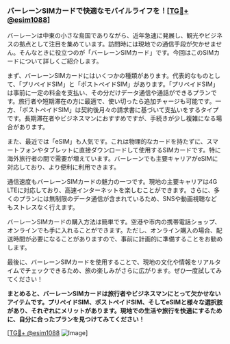 ### バーレーンSIMカードで快適なモバイルライフを！[[TG💪+ @esim1088](https://t.me/s/esim1088)]

バーレーンは中東の小さな島国でありながら、近年急速に発展し、観光やビジネスの拠点として注目を集めています。訪問時には現地での通信手段が欠かせません。そんなときに役立つのが「バーレーンSIMカード」です。今回はこのSIMカードについて詳しくご紹介します。

まず、バーレーンSIMカードにはいくつかの種類があります。代表的なものとして、「プリペイドSIM」と「ポストペイドSIM」があります。「プリペイドSIM」は事前に一定の料金を支払い、その分だけデータ通信や通話ができるプランです。旅行者や短期滞在の方に最適で、使い切ったら追加チャージも可能です。一方、「ポストペイドSIM」は契約後月々の請求書に基づいて支払いをするタイプです。長期滞在者やビジネスマンにおすすめですが、手続きが少し複雑になる場合があります。

また、最近では「eSIM」も人気です。これは物理的なカードを持たずに、スマートフォンやタブレットに直接ダウンロードして使用するSIMカードです。特に海外旅行者の間で需要が増えています。バーレーンでも主要キャリアがeSIMに対応しており、より便利に利用できます。

通信速度もバーレーンSIMカードの魅力の一つです。現地の主要キャリアは4G LTEに対応しており、高速インターネットを楽しむことができます。さらに、多くのプランには無制限のデータ通信が含まれているため、SNSや動画視聴などもストレスなく行えます。

バーレーンSIMカードの購入方法は簡単です。空港や市内の携帯電話ショップ、オンラインでも手に入れることができます。ただし、オンライン購入の場合、配送時間が必要になることがありますので、事前に計画的に準備することをお勧めします。

最後に、バーレーンSIMカードを使用することで、現地の文化や情報をリアルタイムでチェックできるため、旅の楽しみがさらに広がります。ぜひ一度試してみてください！

**まとめると、バーレーンSIMカードは旅行者やビジネスマンにとって欠かせないアイテムです。プリペイドSIM、ポストペイドSIM、そしてeSIMと様々な選択肢があり、それぞれにメリットがあります。現地での生活や旅行を快適にするために、自分に合ったプランを見つけてみてください！**

[[TG💪+ @esim1088](https://t.me/s/esim1088) ![Image](https://i.postimg.cc/Y0z9fWf4/image.png)]